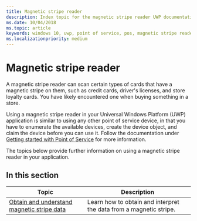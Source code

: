 ```yaml
---
title: Magnetic stripe reader
description: Index topic for the magnetic stripe reader UWP documentation.
ms.date: 10/04/2018
ms.topic: article
keywords: windows 10, uwp, point of service, pos, magnetic stripe reader
ms.localizationpriority: medium
---
```

# Magnetic stripe reader

A magnetic stripe reader can scan certain types of cards that have a magnetic stripe on them, such as credit cards, driver's licenses, and store loyalty cards. You have likely encountered one when buying something in a store.

Using a magnetic stripe reader in your Universal Windows Platform (UWP) application is similar to using any other point of service device, in that you have to enumerate the available devices, create the device object, and claim the device before you can use it. Follow the documentation under [Getting started with Point of Service](pos-basics.md) for more information.

The topics below provide further information on using a magnetic stripe reader in your application.

## In this section

| Topic | Description |
|-------|-------------|
| [Obtain and understand magnetic stripe data](../devices-sensors/pos-magnetic-stripe-reader-data.md) | Learn how to obtain and interpret the data from a magnetic stripe. |